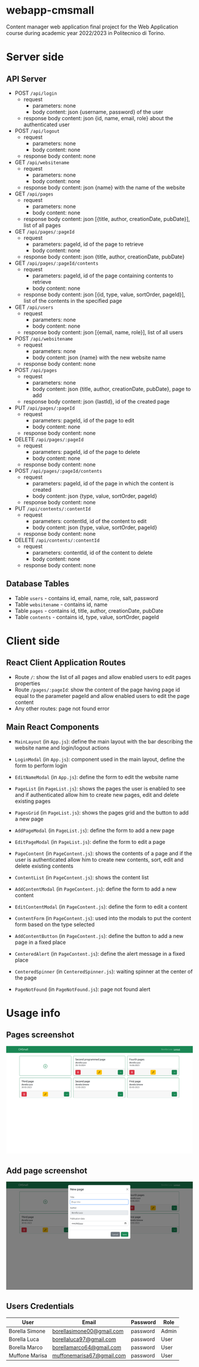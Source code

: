 # webapp-cmsmall
Content manager web application final project for the Web Application course during academic year 2022/2023 in Politecnico di Torino.

# Server side

## API Server

- POST `/api/login`
  - request
    - parameters: none
    - body content: json {username, password} of the user
  - response body content: json {id, name, email, role} about the authenticated user
- POST `/api/logout`
  - request
    - parameters: none
    - body content: none
  - response body content: none
- GET `/api/websitename`
  - request
    - parameters: none
    - body content: none
  - response body content: json {name} with the name of the website
- GET `/api/pages`
  - request
    - parameters: none
    - body content: none
  - response body content: json [{title, author, creationDate, pubDate}], list of all pages
- GET `/api/pages/:pageId`
  - request
    - parameters: pageId, id of the page to retrieve
    - body content: none
  - response body content: json {title, author, creationDate, pubDate}
- GET `/api/pages/:pageId/contents`
  - request
    - parameters: pageId, id of the page containing contents to retrieve
    - body content: none
  - response body content: json [{id, type, value, sortOrder, pageId}], list of the contents in the specified page
- GET `/api/users`
  - request
    - parameters: none
    - body content: none
  - response body content: json [{email, name, role}], list of all users
- POST `/api/websitename`
  - request
    - parameters: none
    - body content: json {name} with the new website name
  - response body content: none
- POST `/api/pages`
  - request
    - parameters: none
    - body content: json {title, author, creationDate, pubDate}, page to add
  - response body content: json {lastId}, id of the created page
- PUT `/api/pages/:pageId`
  - request
    - parameters: pageId, id of the page to edit
    - body content: none
  - response body content: none
- DELETE `/api/pages/:pageId`
  - request
    - parameters: pageId, id of the page to delete
    - body content: none
  - response body content: none
- POST `/api/pages/:pageId/contents`
  - request
    - parameters: pageId, id of the page in which the content is created
    - body content: json {type, value, sortOrder, pageId}
  - response body content: none
- PUT `/api/contents/:contentId`
  - request
    - parameters: contentId, id of the content to edit
    - body content: json {type, value, sortOrder, pageId}
  - response body content: none
- DELETE `/api/contents/:contentId`
  - request
    - parameters: contentId, id of the content to delete
    - body content: none
  - response body content: none


## Database Tables

- Table `users` - contains id, email, name, role, salt, password
- Table `websitename` - contains id, name
- Table `pages` - contains id, title, author, creationDate, pubDate
- Table `contents` - contains id, type, value, sortOrder, pageId

# Client side


## React Client Application Routes

- Route `/`: show the list of all pages and allow enabled users to edit pages properties 
- Route `/pages/:pageId`: show the content of the page having  page id equal to the parameter pageId and allow enabled users to edit the page content
- Any other routes: page not found error


## Main React Components

- `MainLayout` (in `App.js`): define the main layout with the bar describing the website name and login/logout actions
- `LoginModal` (in `App.js`): component used in the main layout, define the form to perform login
- `EditNameModal` (in `App.js`): define the form to edit the website name

- `PageList` (in `PageList.js`): shows the pages the user is enabled to see and if authenticated allow him to create new pages, edit and delete existing pages
- `PagesGrid` (in `PageList.js`): shows the pages grid and the button to add a new page
- `AddPageModal` (in `PageList.js`): define the form to add a new page
- `EditPageModal` (in `PageList.js`): define the form to edit a page


- `PageContent` (in `PageContent.js`): shows the contents of a page and if the user is authenticated allow him to create new contents, sort, edit and delete existing contents
- `ContentList` (in `PageContent.js`): shows the content list
- `AddContentModal` (in `PageContent.js`): define the form to add a new content
- `EditContentModal` (in `PageContent.js`): define the form to edit a content
- `ContentForm` (in `PageContent.js`): used into the modals to put the content form based on the type selected
- `AddContentButton` (in `PageContent.js`): define the button to add a new page in a fixed place 
- `CenteredAlert` (in `PageContent.js`): define the alert message in a fixed place


- `CenteredSpinner` (in `CenteredSpinner.js`): waiting spinner at the center of the page


- `PageNotFound` (in `PageNotFound.js`): page not found alert


# Usage info

## Pages screenshot
![Screenshot](./img/screenshot_pages.png)

## Add page screenshot
![Screenshot](./img/screenshot_add_page.png)

## Users Credentials

| User | Email | Password | Role |
|-----------|-----------|-----------|-----------|
| Borella Simone  | borellasimone00@gmail.com  | password  | Admin  |
| Borella Luca  | borellaluca97@gmail.com  | password  | User  |
| Borella Marco  | borellamarco64@gmail.com  | password  | User  |
| Muffone Marisa  | muffonemarisa67@gmail.com  | password  | User  |
